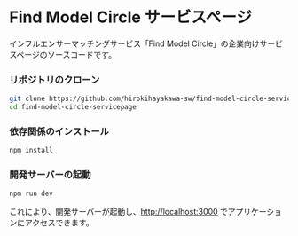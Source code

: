 # Find Model Circle サービスページ

インフルエンサーマッチングサービス「Find Model Circle」の企業向けサービスページのソースコードです。

### リポジトリのクローン

```bash
git clone https://github.com/hirokihayakawa-sw/find-model-circle-servicepage.git
cd find-model-circle-servicepage
```

### 依存関係のインストール

```bash
npm install
```

### 開発サーバーの起動

```bash
npm run dev
```

これにより、開発サーバーが起動し、[http://localhost:3000](http://localhost:3000) でアプリケーションにアクセスできます。
